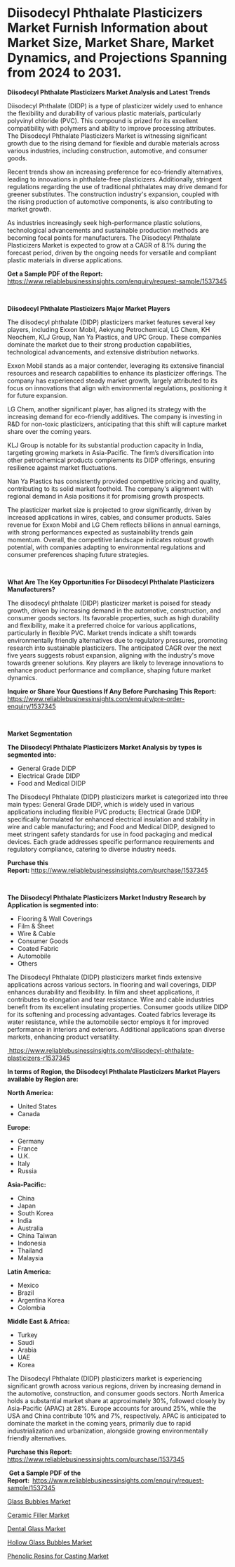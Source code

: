 <p><h1>Diisodecyl Phthalate Plasticizers Market Furnish Information about Market Size, Market Share, Market Dynamics, and Projections Spanning from 2024 to 2031.</h1></p><p><strong>Diisodecyl Phthalate Plasticizers Market Analysis and Latest Trends</strong></p>
<p><p>Diisodecyl Phthalate (DIDP) is a type of plasticizer widely used to enhance the flexibility and durability of various plastic materials, particularly polyvinyl chloride (PVC). This compound is prized for its excellent compatibility with polymers and ability to improve processing attributes. The Diisodecyl Phthalate Plasticizers Market is witnessing significant growth due to the rising demand for flexible and durable materials across various industries, including construction, automotive, and consumer goods.</p><p>Recent trends show an increasing preference for eco-friendly alternatives, leading to innovations in phthalate-free plasticizers. Additionally, stringent regulations regarding the use of traditional phthalates may drive demand for greener substitutes. The construction industry's expansion, coupled with the rising production of automotive components, is also contributing to market growth. </p><p>As industries increasingly seek high-performance plastic solutions, technological advancements and sustainable production methods are becoming focal points for manufacturers. The Diisodecyl Phthalate Plasticizers Market is expected to grow at a CAGR of 8.1% during the forecast period, driven by the ongoing needs for versatile and compliant plastic materials in diverse applications.</p></p>
<p><strong>Get a Sample PDF of the Report:&nbsp;</strong> <a href="https://www.reliablebusinessinsights.com/enquiry/request-sample/1537345?utm_campaign=75&utm_medium=2&utm_source=Github&utm_content=ia&utm_term=10122024&utm_id=diisodecyl-phthalate-plasticizers">https://www.reliablebusinessinsights.com/enquiry/request-sample/1537345</a></p>
<p>&nbsp;</p>
<p><strong>Diisodecyl Phthalate Plasticizers Major Market Players</strong></p>
<p><p>The diisodecyl phthalate (DIDP) plasticizers market features several key players, including Exxon Mobil, Aekyung Petrochemical, LG Chem, KH Neochem, KLJ Group, Nan Ya Plastics, and UPC Group. These companies dominate the market due to their strong production capabilities, technological advancements, and extensive distribution networks.</p><p>Exxon Mobil stands as a major contender, leveraging its extensive financial resources and research capabilities to enhance its plasticizer offerings. The company has experienced steady market growth, largely attributed to its focus on innovations that align with environmental regulations, positioning it for future expansion.</p><p>LG Chem, another significant player, has aligned its strategy with the increasing demand for eco-friendly additives. The company is investing in R&D for non-toxic plasticizers, anticipating that this shift will capture market share over the coming years.</p><p>KLJ Group is notable for its substantial production capacity in India, targeting growing markets in Asia-Pacific. The firm’s diversification into other petrochemical products complements its DIDP offerings, ensuring resilience against market fluctuations.</p><p>Nan Ya Plastics has consistently provided competitive pricing and quality, contributing to its solid market foothold. The company's alignment with regional demand in Asia positions it for promising growth prospects.</p><p>The plasticizer market size is projected to grow significantly, driven by increased applications in wires, cables, and consumer products. Sales revenue for Exxon Mobil and LG Chem reflects billions in annual earnings, with strong performances expected as sustainability trends gain momentum. Overall, the competitive landscape indicates robust growth potential, with companies adapting to environmental regulations and consumer preferences shaping future strategies.</p></p>
<p>&nbsp;</p>
<p><strong>What Are The Key Opportunities For Diisodecyl Phthalate Plasticizers Manufacturers?</strong></p>
<p><p>The diisodecyl phthalate (DIDP) plasticizer market is poised for steady growth, driven by increasing demand in the automotive, construction, and consumer goods sectors. Its favorable properties, such as high durability and flexibility, make it a preferred choice for various applications, particularly in flexible PVC. Market trends indicate a shift towards environmentally friendly alternatives due to regulatory pressures, promoting research into sustainable plasticizers. The anticipated CAGR over the next five years suggests robust expansion, aligning with the industry's move towards greener solutions. Key players are likely to leverage innovations to enhance product performance and compliance, shaping future market dynamics.</p></p>
<p><strong>Inquire or Share Your Questions If Any Before Purchasing This Report:</strong> <a href="https://www.reliablebusinessinsights.com/enquiry/pre-order-enquiry/1537345?utm_campaign=75&utm_medium=2&utm_source=Github&utm_content=ia&utm_term=10122024&utm_id=diisodecyl-phthalate-plasticizers">https://www.reliablebusinessinsights.com/enquiry/pre-order-enquiry/1537345</a></p>
<p>&nbsp;</p>
<p><strong>Market Segmentation</strong></p>
<p><strong>The Diisodecyl Phthalate Plasticizers Market Analysis by types is segmented into:</strong></p>
<p><ul><li>General Grade DIDP</li><li>Electrical Grade DIDP</li><li>Food and Medical DIDP</li></ul></p>
<p><p>The Diisodecyl Phthalate (DIDP) plasticizers market is categorized into three main types: General Grade DIDP, which is widely used in various applications including flexible PVC products; Electrical Grade DIDP, specifically formulated for enhanced electrical insulation and stability in wire and cable manufacturing; and Food and Medical DIDP, designed to meet stringent safety standards for use in food packaging and medical devices. Each grade addresses specific performance requirements and regulatory compliance, catering to diverse industry needs.</p></p>
<p><strong>Purchase this Report:&nbsp;</strong><a href="https://www.reliablebusinessinsights.com/purchase/1537345?utm_campaign=75&utm_medium=2&utm_source=Github&utm_content=ia&utm_term=10122024&utm_id=diisodecyl-phthalate-plasticizers">https://www.reliablebusinessinsights.com/purchase/1537345</a></p>
<p>&nbsp;</p>
<p><strong>The Diisodecyl Phthalate Plasticizers Market Industry Research by Application is segmented into:</strong></p>
<p><ul><li>Flooring & Wall Coverings</li><li>Film & Sheet</li><li>Wire & Cable</li><li>Consumer Goods</li><li>Coated Fabric</li><li>Automobile</li><li>Others</li></ul></p>
<p><p>The Diisodecyl Phthalate (DIDP) plasticizers market finds extensive applications across various sectors. In flooring and wall coverings, DIDP enhances durability and flexibility. In film and sheet applications, it contributes to elongation and tear resistance. Wire and cable industries benefit from its excellent insulating properties. Consumer goods utilize DIDP for its softening and processing advantages. Coated fabrics leverage its water resistance, while the automobile sector employs it for improved performance in interiors and exteriors. Additional applications span diverse markets, enhancing product versatility.</p></p>
<p><a href="https://www.reliablebusinessinsights.com/diisodecyl-phthalate-plasticizers-r1537345?utm_campaign=75&utm_medium=2&utm_source=Github&utm_content=ia&utm_term=10122024&utm_id=diisodecyl-phthalate-plasticizers">&nbsp;https://www.reliablebusinessinsights.com/diisodecyl-phthalate-plasticizers-r1537345</a></p>
<p><strong>In terms of Region, the Diisodecyl Phthalate Plasticizers Market Players available by Region are:</strong></p>
<p>
    <p> <strong> North America: </strong>
        <ul>
            <li>United States</li>
            <li>Canada</li>
        </ul>
        </p> 
    <p> <strong> Europe: </strong>
        <ul>
            <li>Germany</li>
            <li>France</li>
            <li>U.K.</li>
            <li>Italy</li>
            <li>Russia</li>
        </ul>
        </p> 
    <p> <strong> Asia-Pacific: </strong>
        <ul>
            <li>China</li>
            <li>Japan</li>
            <li>South Korea</li>
            <li>India</li>
            <li>Australia</li>
            <li>China Taiwan</li>
            <li>Indonesia</li>
            <li>Thailand</li>
            <li>Malaysia</li>
        </ul>
        </p> 
    <p> <strong> Latin America: </strong>
        <ul>
            <li>Mexico</li>
            <li>Brazil</li>
            <li>Argentina Korea</li>
            <li>Colombia</li>
        </ul>
        </p> 
    <p> <strong> Middle East & Africa: </strong>
        <ul>
            <li>Turkey</li>
            <li>Saudi</li>
            <li>Arabia</li>
            <li>UAE</li>
            <li>Korea</li>
        </ul>
    </p>
    </p>
<p><p>The Diisodecyl Phthalate (DIDP) plasticizers market is experiencing significant growth across various regions, driven by increasing demand in the automotive, construction, and consumer goods sectors. North America holds a substantial market share at approximately 30%, followed closely by Asia-Pacific (APAC) at 28%. Europe accounts for around 25%, while the USA and China contribute 10% and 7%, respectively. APAC is anticipated to dominate the market in the coming years, primarily due to rapid industrialization and urbanization, alongside growing environmentally friendly alternatives.</p></p>
<p><strong>Purchase this Report: </strong><a href="https://www.reliablebusinessinsights.com/purchase/1537345?utm_campaign=75&utm_medium=2&utm_source=Github&utm_content=ia&utm_term=10122024&utm_id=diisodecyl-phthalate-plasticizers">https://www.reliablebusinessinsights.com/purchase/1537345</a></p>
<p>&nbsp;<strong>Get a Sample PDF of the Report:&nbsp;&nbsp;</strong><a href="https://www.reliablebusinessinsights.com/enquiry/request-sample/1537345?utm_campaign=75&utm_medium=2&utm_source=Github&utm_content=ia&utm_term=10122024&utm_id=diisodecyl-phthalate-plasticizers">https://www.reliablebusinessinsights.com/enquiry/request-sample/1537345</a></p>
<p><strong></strong></p>
<p><p><a href="https://www.linkedin.com/pulse/trustworthy-market-insights-glass-bubbles-size-share-volume-rvwsf?utm_campaign=75&utm_medium=2&utm_source=Github&utm_content=ia&utm_term=10122024&utm_id=diisodecyl-phthalate-plasticizers">Glass Bubbles Market</a></p><p><a href="https://www.linkedin.com/pulse/market-demand-revenue-ceramic-filler-68-cagr-from-2024-2031-10ybf?utm_campaign=75&utm_medium=2&utm_source=Github&utm_content=ia&utm_term=10122024&utm_id=diisodecyl-phthalate-plasticizers">Ceramic Filler Market</a></p><p><a href="https://www.linkedin.com/pulse/dental-glass-market-investigation-industry-evolution-forecast-iumuf?utm_campaign=75&utm_medium=2&utm_source=Github&utm_content=ia&utm_term=10122024&utm_id=diisodecyl-phthalate-plasticizers">Dental Glass Market</a></p><p><a href="https://www.linkedin.com/pulse/hollow-glass-bubbles-market-insights-size-share-growth-drivers-kjqlf?utm_campaign=75&utm_medium=2&utm_source=Github&utm_content=ia&utm_term=10122024&utm_id=diisodecyl-phthalate-plasticizers">Hollow Glass Bubbles Market</a></p><p><a href="https://github.com/juniordelafrance/Market-Research-Report-List-5/blob/main/phenolic-resins-for-casting-market.md?utm_campaign=75&utm_medium=2&utm_source=Github&utm_content=ia&utm_term=10122024&utm_id=diisodecyl-phthalate-plasticizers">Phenolic Resins for Casting Market</a></p></p>